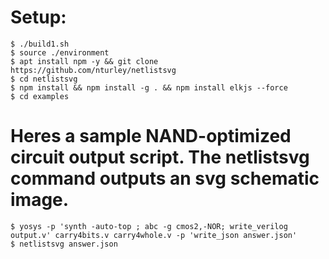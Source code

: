 # Setup:

```console
$ ./build1.sh
$ source ./environment
$ apt install npm -y && git clone https://github.com/nturley/netlistsvg
$ cd netlistsvg
$ npm install && npm install -g . && npm install elkjs --force
$ cd examples
```
# Heres a sample NAND-optimized circuit output script. The netlistsvg command outputs an svg schematic image.
```console
$ yosys -p 'synth -auto-top ; abc -g cmos2,-NOR; write_verilog output.v' carry4bits.v carry4whole.v -p 'write_json answer.json'
$ netlistsvg answer.json
```	
	
	

